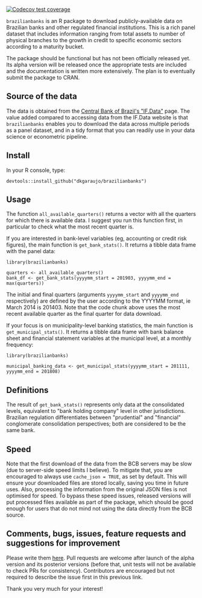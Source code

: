<!-- badges: start -->
[![Codecov test coverage](https://codecov.io/gh/dkgaraujo/brazilianbanks/branch/main/graph/badge.svg)](https://app.codecov.io/gh/dkgaraujo/brazilianbanks?branch=main)
<!-- badges: end -->

`brazilianbanks` is an R package to download publicly-available data on Brazilian banks and other regulated financial institutions. This is a rich panel dataset that includes information ranging from total assets to number of physical branches to the growth in credit to specific economic sectors according to a maturity bucket. 

The package should be functional but has not been officially released yet. Its alpha version will be released once the appropriate tests are included and the documentation is written more extensively. The plan is to eventually submit the package to CRAN.

## Source of the data
The data is obtained from the [Central Bank of Brazil's "IF.Data"](https://www3.bcb.gov.br/ifdata) page. The value added compared to accessing data from the IF.Data website is that `brazilianbanks` enables you to download the data across multiple periods as a panel dataset, and in a tidy format that you can readily use in your data science or econometric pipeline.

## Install
In your R console, type:
```
devtools::install_github("dkgaraujo/brazilianbanks")
```

## Usage
The function `all_available_quarters()` returns a vector with all the quarters for which there is available data. I suggest you run this function first, in particular to check what the most recent quarter is.

If you are interested in bank-level variables (eg, accounting or credit risk figures), the main function is `get_bank_stats()`. It returns a tibble data frame with the panel data:

```
library(brazilianbanks)

quarters <- all_available_quarters()
bank_df <- get_bank_stats(yyyymm_start = 201903, yyyymm_end = max(quarters))
```

The initial and final quarters (arguments `yyyymm_start` and `yyyymm_end` respectively) are defined by the user according to the YYYYMM format, ie March 2014 is 201403. Note that the code chunk above uses the most recent available quarter as the final quarter for data download.

If your focus is on municipality-level banking statistics, the main function is `get_municipal_stats()`. It returns a tibble data frame with bank balance sheet and financial statement variables at the municipal level, at a monthly frequency:

```
library(brazilianbanks)

municipal_banking_data <- get_municipal_stats(yyyymm_start = 201111, yyyymm_end = 201808)
```

## Definitions
The result of `get_bank_stats()` represents only data at the consolidated levels, equivalent to "bank holding company" level in other jurisdictions. Brazilian regulation differentiates between "prudential" and "financial" conglomerate consolidation perspectives; both are considered to be the same bank.

## Speed
Note that the first download of the data from the BCB servers may be slow (due to server-side speed limits I believe). To mitigate that, you are encouraged to always use `cache_json = TRUE`, as set by default. This will ensure your downloaded files are stored locally, saving you time in future uses. Also, processing the information from the original JSON files is not optimised for speed. To bypass these speed issues, released versions will put processed files available as part of the package, which should be good enough for users that do not mind not using the data directly from the BCB source.

## Comments, bugs, issues, feature requests and suggestions for improvement
Please write them [here](https://github.com/dkgaraujo/brazilianbanks/issues). Pull requests are welcome after launch of the alpha version and its posterior versions (before that, unit tests will not be available to check PRs for consistency). Contributors are encouraged but not required to describe the issue first in this previous link.

Thank you very much for your interest!
